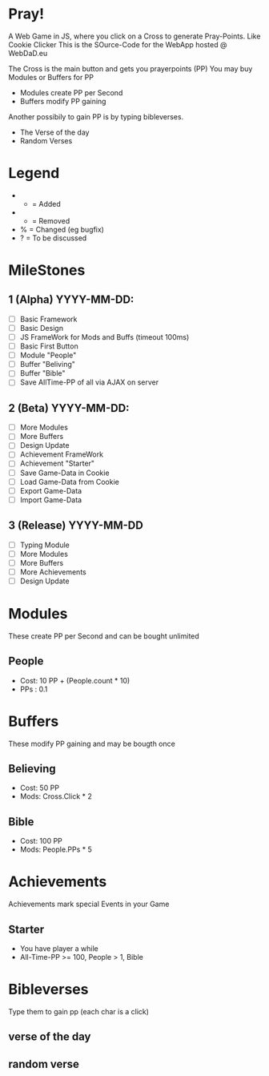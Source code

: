 Pray!
===========

A Web Game in JS, where you click on a Cross to generate Pray-Points. Like Cookie Clicker
This is the SOurce-Code for the WebApp hosted @ WebDaD.eu

The Cross is the main button and gets you prayerpoints (PP)
You may buy Modules or Buffers for PP
- Modules create PP per Second
- Buffers modify PP gaining

Another possibily to gain PP is by typing bibleverses.
- The Verse of the day
- Random Verses

# Legend
- + = Added
- - = Removed
- % = Changed (eg bugfix)
- ? = To be discussed

# MileStones

## 1 (Alpha) YYYY-MM-DD:
- [ ] Basic Framework
- [ ] Basic Design
- [ ] JS FrameWork for Mods and Buffs (timeout 100ms)
- [ ] Basic First Button
- [ ] Module "People"
- [ ] Buffer "Beliving"
- [ ] Buffer "Bible"
- [ ] Save AllTime-PP of all via AJAX on server

## 2 (Beta) YYYY-MM-DD:
- [ ] More Modules
- [ ] More Buffers
- [ ] Design Update
- [ ] Achievement FrameWork
- [ ] Achievement "Starter"
- [ ] Save Game-Data in Cookie
- [ ] Load Game-Data from Cookie
- [ ] Export Game-Data
- [ ] Import Game-Data

## 3 (Release) YYYY-MM-DD
- [ ] Typing Module
- [ ] More Modules
- [ ] More Buffers
- [ ] More Achievements
- [ ] Design Update

# Modules
These create PP per Second and can be bought unlimited

## People
- Cost: 10 PP + (People.count * 10)
- PPs : 0.1

# Buffers
These modify PP gaining and may be bougth once

## Believing
- Cost: 50 PP
- Mods: Cross.Click * 2

## Bible
- Cost: 100 PP
- Mods: People.PPs * 5

# Achievements
Achievements mark special Events in your Game

## Starter
- You have player a while
- All-Time-PP >= 100, People > 1, Bible

# Bibleverses
Type them to gain pp (each char is a click)

## verse of the day

## random verse
